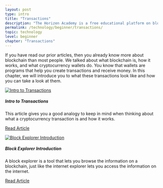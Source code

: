 ```yaml
---
layout: post
type: intro
title: "Transactions"
description: "The Horizen Academy is a free educational platform on blockchain technology, cryptocurrency, and privacy. In this chapter, we explain how cryptocurrency transactions work at a beginner level."
permalink: /technology/beginner/transactions/
topic: technology
level: beginner
chapter: "Transactions"
---
```


If you have read our prior articles, then you already know more about blockchain than most people. We talked about what blockchain is, how it works, and what cryptocurrency wallets do. You know that wallets are programs that help you create transactions and receive money. In this chapter, we will introduce you to what these transactions look like and how you can take a look at them.


<div class="row mt-5">
    <div class="col-md-3">
        <a href="{{ site.baseurl }}{% post_url /technology/beginner/2020-04-02-intro-to-transactions %}">
            <img src="/assets/post_files/technology/beginner/transactions/transactions.svg" alt="Intro to Transactions" />
        </a>
    </div>
    <div class="col-md-9">
        <h5 class="intro-article-title">Intro to Transactions</h5>
        <p class="mb-1">
            This article gives you a good analogy to keep in mind when thinking about what a cryptocurrency transaction is and how it works.
        </p>
        <p class="mb-0">
            <a class="font-weight-bold" href="{{ site.baseurl }}{% post_url /technology/beginner/2020-04-02-intro-to-transactions %}">Read Article</a>
        </p>
    </div>
</div>

<div class="row mt-5">
    <div class="col-md-3">
        <a href="{{ site.baseurl }}{% post_url /technology/beginner/2020-04-03-block-explorer-introduction %}">
            <img src="/assets/post_files/technology/beginner/transactions/block_explorer.svg" alt="Block Explorer Introduction" />
        </a>
    </div>
    <div class="col-md-9">
        <h5 class="intro-article-title">Block Explorer Introduction</h5>
        <p class="mb-1">
            A block explorer is a tool that lets you browse the information on a blockchain, just like the internet explorer lets you access the information on the internet.
        </p>
        <p class="mb-0">
            <a class="font-weight-bold" href="{{ site.baseurl }}{% post_url /technology/beginner/2020-04-03-block-explorer-introduction %}">Read Article</a>
        </p>
    </div>
</div>
